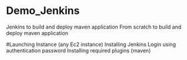 # Demo_Jenkins
Jenkins to build and deploy maven application
From scratch to build and deploy maven application

#Launching Instance (any Ec2 instance)
Installing Jenkins
Login using authentication password 
Installing required plugins (maven)
